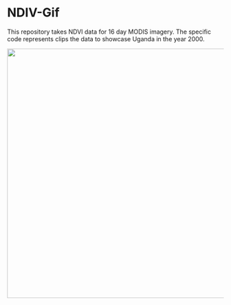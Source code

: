# NDIV-Gif
This repository takes NDVI data for 16 day MODIS imagery. The specific code represents clips the data to showcase Uganda in the year 2000. 


<img src="https://earthengine.googleapis.com/v1alpha/projects/earthengine-legacy/videoThumbnails/705d1a76d8a44a8618b79757c493c160-2df49346bb38aaa6857dbea3a580d788:getPixels" width="536" height="581"/>
